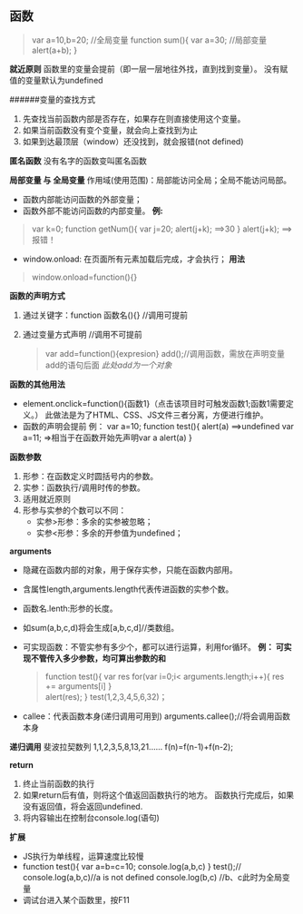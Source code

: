 函数
---
> var a=10,b=20;  //全局变量
  function  sum(){
    var a=30; //局部变量
    alert(a+b);
  }

**就近原则** 
函数里的变量会提前（即一层一层地往外找，直到找到变量）。
没有赋值的变量默认为undefined

######变量的查找方式

1. 先查找当前函数内部是否存在，如果存在则直接使用这个变量。
2. 如果当前函数没有变个变量，就会向上查找到为止
3. 如果到达最顶层（window）还没找到，就会报错(not defined)


**匿名函数**
没有名字的函数变叫匿名函数

**局部变量 与 全局变量**
作用域(使用范围)：局部能访问全局；全局不能访问局部。

* 函数内部能访问函数的外部变量；
* 函数外部不能访问函数的内部变量。
**例:**
>var k=0;
> function getNum(){
>   var j=20;
>   alert(j+k);  ==>30
> }
> alert(j+k); ==>报错！

* window.onload: 在页面所有元素加载后完成，才会执行；
**用法**
>window.onload=function(){}

**函数的声明方式**
1. 通过关键字：function 函数名(){} //调用可提前
2. 通过变量方式声明 //调用不可提前  

   >var add=function(){expresion}
   >add();//调用函数，需放在声明变量add的语句后面
   >*此处add为一个对象*

**函数的其他用法**

* element.onclick=function(){函数1}（点击该项目时可触发函数1;函数1需要定义。）
此做法是为了HTML、CSS、JS文件三者分离，方便进行维护。
* 函数的声明会提前
  例：
  var a=10;
  function test(){
    alert(a)  ==>undefined
    var a=11; =>相当于在函数开始先声明var a
    alert(a)
  }

 
**函数参数**
1. 形参：在函数定义时圆括号内的参数。
2. 实参：函数执行/调用时传的参数。
3. 适用就近原则
4. 形参与实参的个数可以不同：
    * 实参>形参：多余的实参被忽略；
    * 实参<形参：多余的开参值为undefined；

**arguments**

* 隐藏在函数内部的对象，用于保存实参，只能在函数内部用。
* 含属性length,arguments.length代表传进函数的实参个数。
* 函数名.lenth:形参的长度。
* 如sum(a,b,c,d)将会生成[a,b,c,d]//类数组。
* 可实现函数：不管实参有多少个，都可以进行运算，利用for循环。
    **例： 可实现不管传入多少参数，均可算出参数的和**
    
    > function test(){
       var res
       for(var i=0;i< arguments.length;i++){
           res += arguments[i]
      }  
        alert(res);
    }
    test(1,2,3,4,5,6,32)；
* callee：代表函数本身(递归调用可用到)
    arguments.callee();//将会调用函数本身

**递归调用**
斐波拉契数列
1,1,2,3,5,8,13,21......
f(n)=f(n-1)+f(n-2);


**return**

1. 终止当前函数的执行
2. 如果return后有值，则将这个值返回函数执行的地方。
  函数执行完成后，如果没有返回值，将会返回undefined.
3. 将内容输出在控制台console.log(语句)


**扩展**
* JS执行为单线程，运算速度比较慢
* function test(){
      var a=b=c=10;
      console.log(a,b,c)
    }
    test();//
    console.log(a,b,c)//a is not defined
    console.log(b,c)  //b、c此时为全局变量
* 调试台进入某个函数里，按F11


    